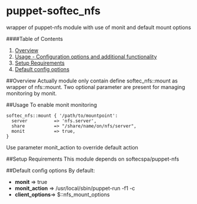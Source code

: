 puppet-softec\_nfs
=================

wrapper of puppet-nfs module with use of monit and default mount options

####Table of Contents

1. [Overview](#overview)
2. [Usage - Configuration options and additional functionality](#usage)
3. [Setup Requirements](#setup-requirements)
4. [Default config options](#default-config-options)

##Overview
Actually module only contain define softec\_nfs::mount as wrapper  of nfs::mount. Two optional parameter are present for managing monitoring by monit.

##Usage
To enable monit monitoring

    softec_nfs::mount { '/path/to/mountpoint':
      server          => 'nfs.server',
      share           => "/share/name/on/nfs/server",
      monit           => true,
    }

Use parameter monit\_action to override default action

##Setup Requirements
This module depends on softecspa/puppet-nfs

##Default config options
By default:

 * **monit**         => true
 * **monit\_action** => /usr/local/sbin/puppet-run -f1 -c
 * **client_options**=> $::nfs\_mount\_options
